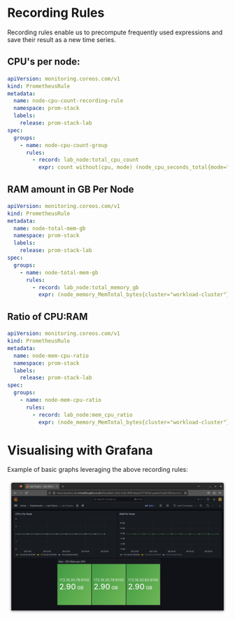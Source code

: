 # Recording Rules 

Recording rules enable us to precompute frequently used expressions and save their result as a new time series.

## CPU's per node:

```yaml
apiVersion: monitoring.coreos.com/v1
kind: PrometheusRule
metadata:
  name: node-cpu-count-recording-rule
  namespace: prom-stack
  labels:
    release: prom-stack-lab
spec:
  groups:
    - name: node-cpu-count-group
      rules:
        - record: lab_node:total_cpu_count
          expr: count without(cpu, mode) (node_cpu_seconds_total{mode="idle", cluster="workload-cluster"})
```

## RAM amount in GB Per Node

```yaml
apiVersion: monitoring.coreos.com/v1
kind: PrometheusRule
metadata:
  name: node-total-mem-gb
  namespace: prom-stack
  labels:
    release: prom-stack-lab
spec:
  groups:
    - name: node-total-mem-gb
      rules:
        - record: lab_node:total_memory_gb
          expr: (node_memory_MemTotal_bytes{cluster="workload-cluster"} / 1024^3)
```

## Ratio of CPU:RAM

```yaml
apiVersion: monitoring.coreos.com/v1
kind: PrometheusRule
metadata:
  name: node-mem-cpu-ratio
  namespace: prom-stack
  labels:
    release: prom-stack-lab
spec:
  groups:
    - name: node-mem-cpu-ratio
      rules:
        - record: lab_node:mem_cpu_ratio
          expr: (node_memory_MemTotal_bytes{cluster="workload-cluster"} / 1024^3) / count without(cpu, mode) (node_cpu_seconds_total{mode="idle", cluster="workload-cluster"})
```

# Visualising with Grafana

Example of basic graphs leveraging the above recording rules:

![img.png](../Images/grafana-dashboard.png)